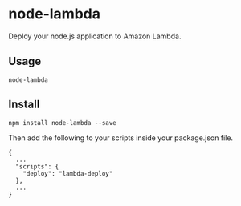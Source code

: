 # node-lambda

Deploy your node.js application to Amazon Lambda.

## Usage

```
node-lambda
```

## Install

```
npm install node-lambda --save
```

Then add the following to your scripts inside your package.json file.

```
{
  ...
  "scripts": {
    "deploy": "lambda-deploy"
  },
  ...
}
```
